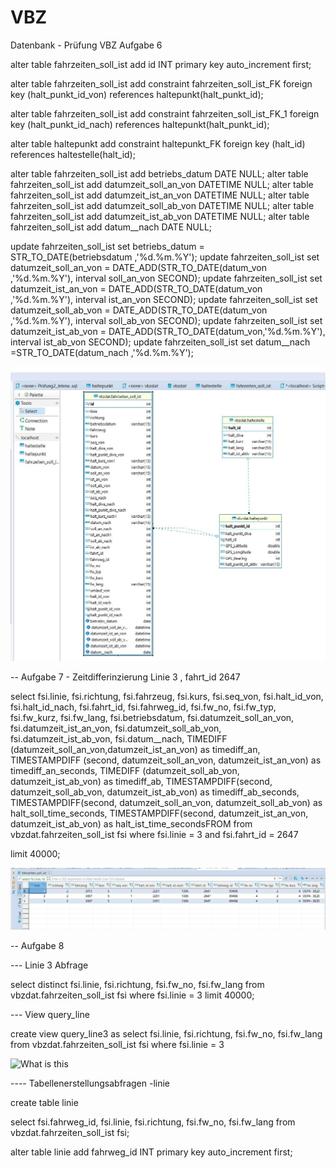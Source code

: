 # VBZ
Datenbank - Prüfung VBZ
  Aufgabe 6 
  
alter table fahrzeiten_soll_ist add id INT primary key auto_increment first; 


alter table fahrzeiten_soll_ist add constraint fahrzeiten_soll_ist_FK foreign key
(halt_punkt_id_von) references haltepunkt(halt_punkt_id);

alter table fahrzeiten_soll_ist add constraint fahrzeiten_soll_ist_FK_1 foreign key
(halt_punkt_id_nach) references haltepunkt(halt_punkt_id);

alter table haltepunkt add constraint haltepunkt_FK foreign key (halt_id)
references haltestelle(halt_id);

alter table fahrzeiten_soll_ist add betriebs_datum DATE NULL; 
alter table fahrzeiten_soll_ist add datumzeit_soll_an_von DATETIME NULL; 
alter table fahrzeiten_soll_ist add datumzeit_ist_an_von DATETIME NULL; 
alter table fahrzeiten_soll_ist add datumzeit_soll_ab_von DATETIME NULL;
alter table fahrzeiten_soll_ist add datumzeit_ist_ab_von DATETIME NULL; 
alter table fahrzeiten_soll_ist add datum__nach DATE NULL;


update fahrzeiten_soll_ist set betriebs_datum = STR_TO_DATE(betriebsdatum ,'%d.%m.%Y');
update fahrzeiten_soll_ist set datumzeit_soll_an_von = DATE_ADD(STR_TO_DATE(datum_von ,'%d.%m.%Y'), interval soll_an_von SECOND);
update fahrzeiten_soll_ist set datumzeit_ist_an_von = DATE_ADD(STR_TO_DATE(datum_von ,'%d.%m.%Y'), interval ist_an_von SECOND);
update fahrzeiten_soll_ist set datumzeit_soll_ab_von = DATE_ADD(STR_TO_DATE(datum_von ,'%d.%m.%Y'), interval soll_ab_von SECOND);
update fahrzeiten_soll_ist set datumzeit_ist_ab_von = DATE_ADD(STR_TO_DATE(datum_von,'%d.%m.%Y'), interval ist_ab_von SECOND);
update fahrzeiten_soll_ist set datum__nach =STR_TO_DATE(datum_nach ,'%d.%m.%Y');


![What is this](ER_Diagramm.JPG)





-- Aufgabe 7 - Zeitdifferinzierung  Linie 3 , fahrt_id 2647

select
    fsi.linie,
    fsi.richtung,
    fsi.fahrzeug,
    fsi.kurs,
    fsi.seq_von,
    fsi.halt_id_von,
    fsi.halt_id_nach,
    fsi.fahrt_id,
    fsi.fahrweg_id,
    fsi.fw_no,
    fsi.fw_typ,
    fsi.fw_kurz,
    fsi.fw_lang,
    fsi.betriebsdatum,
    fsi.datumzeit_soll_an_von,
    fsi.datumzeit_ist_an_von,
    fsi.datumzeit_soll_ab_von,
    fsi.datumzeit_ist_ab_von,
    fsi.datum__nach,
    TIMEDIFF (datumzeit_soll_an_von,datumzeit_ist_an_von) as timediff_an,
    TIMESTAMPDIFF (second, datumzeit_soll_an_von, datumzeit_ist_an_von) as timediff_an_seconds,
    TIMEDIFF (datumzeit_soll_ab_von, datumzeit_ist_ab_von) as timediff_ab,
    TIMESTAMPDIFF(second, datumzeit_soll_ab_von, datumzeit_ist_ab_von) as timediff_ab_seconds,
    TIMESTAMPDIFF(second, datumzeit_soll_an_von, datumzeit_soll_ab_von) as halt_soll_time_seconds,
    TIMESTAMPDIFF(second, datumzeit_ist_an_von, datumzeit_ist_ab_von) as halt_ist_time_secondsFROM
from
   vbzdat.fahrzeiten_soll_ist fsi 
where
    fsi.linie = 3
    and fsi.fahrt_id = 2647
    
limit 40000;


![What is this](Aufgabe_7_linie_3.JPG)

-- Aufgabe 8 

--- Linie 3 Abfrage

select distinct
    fsi.linie,
    fsi.richtung,
    fsi.fw_no,
    fsi.fw_lang 
from
    vbzdat.fahrzeiten_soll_ist fsi
where
    fsi.linie = 3
limit 40000;

--- View query_line 

create view query_line3
as select 
    fsi.linie,
    fsi.richtung,
    fsi.fw_no,
    fsi.fw_lang
from 
   vbzdat.fahrzeiten_soll_ist fsi
where 
    fsi.linie = 3
    
  ![What is this](.JPG)
  
    
  ---- Tabellenerstellungsabfragen -linie
    
 create table linie 

select 
     fsi.fahrweg_id,
     fsi.linie,
     fsi.richtung,
     fsi.fw_no,
     fsi.fw_lang
from
    vbzdat.fahrzeiten_soll_ist fsi;
   
 alter  table linie add fahrweg_id INT primary key auto_increment first;  
   
      
